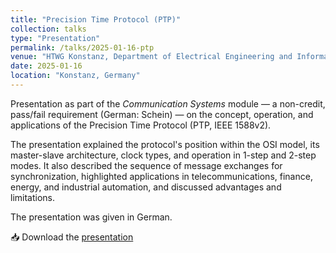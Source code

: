 ```yaml
---
title: "Precision Time Protocol (PTP)"
collection: talks
type: "Presentation"
permalink: /talks/2025-01-16-ptp
venue: "HTWG Konstanz, Department of Electrical Engineering and Information Technology"
date: 2025-01-16
location: "Konstanz, Germany"
---
```


Presentation as part of the *Communication Systems* module — a non-credit, pass/fail requirement (German: Schein) — on the concept, operation, and applications of the Precision Time Protocol (PTP, IEEE 1588v2). 

The presentation explained the protocol's position within the OSI model, its master-slave architecture, clock types, and operation in 1-step and 2-step modes. It also described the sequence of message exchanges for synchronization, highlighted applications in telecommunications, finance, energy, and industrial automation, and discussed advantages and limitations. 

The presentation was given in German.

📥 Download the [presentation](/files/presentations/ptp_presentation.pdf)
